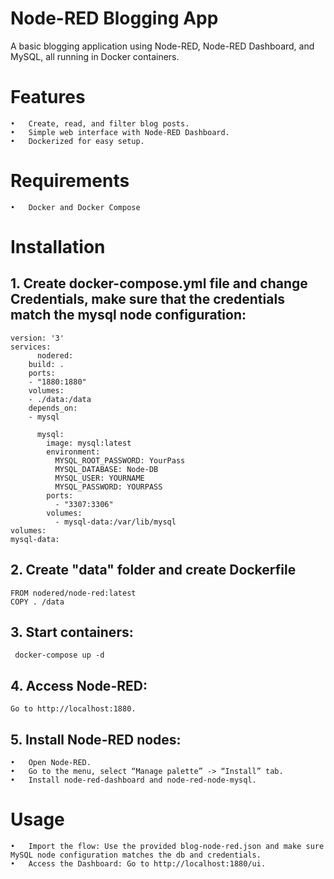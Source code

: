 # Node-RED Blogging App

A basic blogging application using Node-RED, Node-RED Dashboard, and MySQL, all running in Docker containers.

# Features

	•	Create, read, and filter blog posts.
	•	Simple web interface with Node-RED Dashboard.
	•	Dockerized for easy setup.

# Requirements

	•	Docker and Docker Compose

# Installation

     
 ## 1. Create docker-compose.yml file and change Credentials, make sure that the credentials match the mysql node configuration:
	version: '3'
	services:
	      nodered:
		build: .
		ports:
		- "1880:1880"
		volumes:
		- ./data:/data
		depends_on:
		- mysql

	      mysql:
	        image: mysql:latest
	        environment:
	          MYSQL_ROOT_PASSWORD: YourPass
	          MYSQL_DATABASE: Node-DB
	          MYSQL_USER: YOURNAME
	          MYSQL_PASSWORD: YOURPASS
	        ports:
	          - "3307:3306"  
	        volumes:
	          - mysql-data:/var/lib/mysql
 	volumes:
 	mysql-data:
       
## 2. Create "data" folder and create Dockerfile 
	FROM nodered/node-red:latest
	COPY . /data
 

## 3. Start containers:
     docker-compose up -d

## 4.  Access Node-RED:
    Go to http://localhost:1880.
    
## 5.  Install Node-RED nodes:
	•	Open Node-RED.
	•	Go to the menu, select “Manage palette” -> “Install” tab.
	•	Install node-red-dashboard and node-red-node-mysql.
 
 #  Usage
	•	Import the flow: Use the provided blog-node-red.json and make sure MySQL node configuration matches the db and credentials.
	•	Access the Dashboard: Go to http://localhost:1880/ui.
